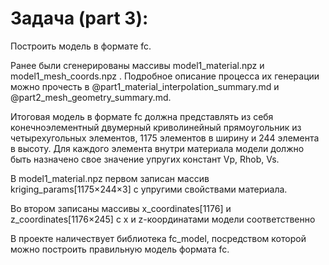 # Задача (part 3):

Построить модель в формате fc.

Ранее были сгенерированы массивы model1_material.npz и model1_mesh_coords.npz . Подробное описание процесса их генерации можно прочесть в @part1_material_interpolation_summary.md и @part2_mesh_geometry_summary.md. 

Итоговая модель в формате fc должна представлять из себя конечноэлементный двумерный криволинейный прямоугольник из четырехугольных элементов, 1175 элементов в ширину и 244 элемента в высоту. Для каждого элемента внутри материала модели должно быть назначено свое значение упругих констант Vp, Rhob, Vs.

В model1_material.npz первом записан массив kriging_params[1175×244×3] с упругими свойствами материала.

Во втором записаны массивы x_coordinates[1176] и z_coordinates[1176×245] с x и z-координатами модели соответственно

В проекте наличествует библиотека fc_model, посредством которой можно построить правильную модель формата fc.

